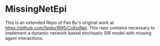 # MissingNetEpi
This is an extended Repo of Fan Bu's original work at https://github.com/fanbu1995/CoEpiNet. This repo contains necessary to implement a dynamic network based stochastic SIR model with missing agent interactions.
